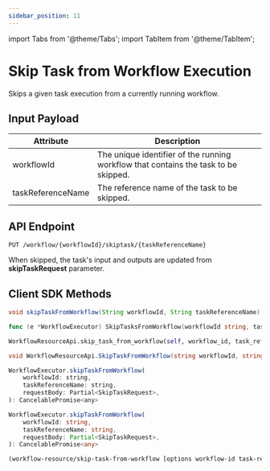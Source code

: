 ```yaml
---
sidebar_position: 11
---
```


import Tabs from '@theme/Tabs';
import TabItem from '@theme/TabItem';

# Skip Task from Workflow Execution

Skips a given task execution from a currently running workflow.

## Input Payload

| Attribute | Description | 
| --------- | ----------- | 
| workflowId | The unique identifier of the running workflow that contains the task to be skipped. | 
| taskReferenceName | The reference name of the task to be skipped. |

## API Endpoint
```
PUT /workflow/{workflowId}/skiptask/{taskReferenceName}
```

When skipped, the task's input and outputs are updated from **skipTaskRequest** parameter.

## Client SDK Methods

<Tabs>
<TabItem value="Java" label="Java">

```java
void skipTaskFromWorkflow(String workflowId, String taskReferenceName)
```

</TabItem>
<TabItem value="Go" label="Go">

```go
func (e *WorkflowExecutor) SkipTasksFromWorkflow(workflowId string, taskReferenceName string, skipTaskRequest model.SkipTaskRequest) error
```

</TabItem>
<TabItem value="Python" label="Python">

```python
WorkflowResourceApi.skip_task_from_workflow(self, workflow_id, task_reference_name, **kwargs)
```

</TabItem>
<TabItem value="CSharp" label="CSharp">

```csharp
void WorkflowResourceApi.SkipTaskFromWorkflow(string workflowId, string taskReferenceName, SkipTaskRequest skipTaskRequest)
```

</TabItem>
<TabItem value="Javascript" label="Javascript">

```javascript
WorkflowExecutor.skipTaskFromWorkflow(
    workflowId: string,
    taskReferenceName: string,
    requestBody: Partial<SkipTaskRequest>,
): CancelablePromise<any>
```

</TabItem>
<TabItem value="Typescript" label="Typescript">

```typescript
WorkflowExecutor.skipTaskFromWorkflow(
    workflowId: string,
    taskReferenceName: string,
    requestBody: Partial<SkipTaskRequest>,
): CancelablePromise<any>
```

</TabItem>
<TabItem value="Clojure" label="Clojure">

```clojure
(workflow-resource/skip-task-from-workflow [options workflow-id task-reference-name])
```

</TabItem>
</Tabs>
